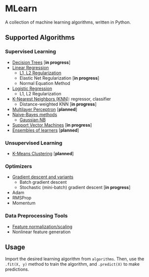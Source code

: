 # MLearn
A collection of machine learning algorithms, written in Python.

## Supported Algorithms

### Supervised Learning
- [Decision Trees](https://en.wikipedia.org/wiki/Decision_tree_learning) [**in progress**]
- [Linear Regression](https://en.wikipedia.org/wiki/Linear_regression)
    - [L1, L2 Regularization](https://en.wikipedia.org/wiki/Regularization_(mathematics))
    - Elastic Net Regularization [**in progress**]
    - Normal Equation Method
- [Logistic Regression](https://en.wikipedia.org/wiki/Logistic_regression)
    - L1, L2 Regularization
- [K-Nearest Neighbors (KNN)](https://en.wikipedia.org/wiki/K-nearest_neighbors_algorithm): regressor, classifier
    - Distance-weighted KNN [**in progress**]
- [Multilayer Perceptron](https://en.wikipedia.org/wiki/Multilayer_perceptron) [**planned**]
- [Naive-Bayes methods](https://en.wikipedia.org/wiki/Naive_Bayes_classifier)
    - [Gaussian NB](https://en.wikipedia.org/wiki/Naive_Bayes_classifier#Gaussian_na%C3%AFve_Bayes)
- [Support Vector Machines](https://en.wikipedia.org/wiki/Support_vector_machine) [**in progress**]
- [Ensembles of learners](https://en.wikipedia.org/wiki/Ensemble_learning) [**planned**]

### Unsupervised Learning
- [K-Means Clustering](https://en.wikipedia.org/wiki/K-means_clustering) [**planned**]

### Optimizers
- [Gradient descent and variants](https://en.wikipedia.org/wiki/Gradient_descent)
    - Batch gradient descent
    - Stochastic (mini-batch) gradient descent [**in progress**]
- Adam
- RMSProp
- Momentum

### Data Preprocessing Tools
- [Feature normalization/scaling](https://en.wikipedia.org/wiki/Feature_scaling)
- Nonlinear feature generation


## Usage
Import the desired learning algorithm from `algorithms`. Then, use the `.fit(X, y)` method to train the algorithm, and `.predict(X)` to make predictions.
